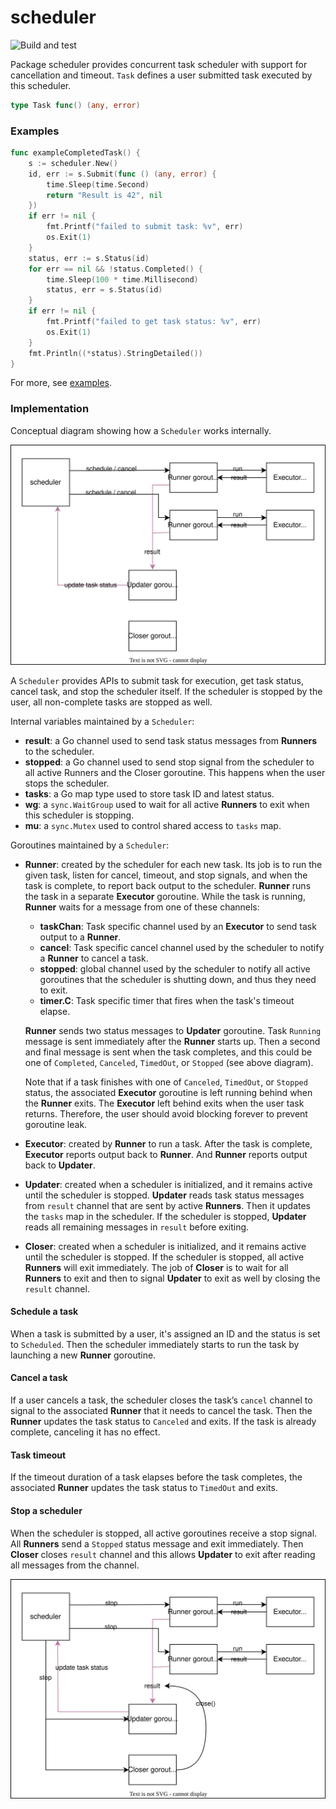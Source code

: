 # scheduler

![Build and test](https://github.com/danze/scheduler/actions/workflows/go.yml/badge.svg?branch=main)

Package scheduler provides concurrent task scheduler with support for
cancellation and timeout. `Task` defines a user submitted task
executed by this scheduler.

```go
type Task func() (any, error)
```

### Examples

```go
func exampleCompletedTask() {
	s := scheduler.New()
	id, err := s.Submit(func () (any, error) {
		time.Sleep(time.Second)
		return "Result is 42", nil
	})
	if err != nil {
		fmt.Printf("failed to submit task: %v", err)
		os.Exit(1)
	}
	status, err := s.Status(id)
	for err == nil && !status.Completed() {
		time.Sleep(100 * time.Millisecond)
		status, err = s.Status(id)
	}
	if err != nil {
		fmt.Printf("failed to get task status: %v", err)
		os.Exit(1)
	}
	fmt.Println((*status).StringDetailed())
}
```

For more, see [examples](doc/examples/main.go).

### Implementation

Conceptual diagram showing how a `Scheduler` works internally.

![](doc/diagram1.svg)

A `Scheduler` provides APIs to submit task for execution, get task
status, cancel task, and stop the scheduler itself. If the scheduler
is stopped by the user, all non-complete tasks are stopped as well.

Internal variables maintained by a `Scheduler`:

- **result**: a Go channel used to send task status messages from
  **Runners** to the scheduler.
- **stopped**: a Go channel used to send stop signal from the scheduler
  to all active Runners and the Closer goroutine. This happens when
  the user stops the scheduler.
- **tasks**: a Go map type used to store task ID and latest status.
- **wg**: a `sync.WaitGroup` used to wait for all active **Runners**
  to exit when this scheduler is stopping.
- **mu**: a `sync.Mutex` used to control shared access to `tasks` map.

Goroutines maintained by a `Scheduler`:

- **Runner**: created by the scheduler for each new task. Its job is
  to run the given task, listen for cancel, timeout, and stop signals,
  and when the task is complete, to report back output to
  the scheduler. **Runner** runs the task in a separate **Executor**
  goroutine. While the task is running, **Runner** waits for a message
  from one of these channels:
    - **taskChan**: Task specific channel used by an **Executor** to send
      task output to a **Runner**.
    - **cancel**: Task specific cancel channel used by the scheduler to
      notify a **Runner** to cancel a task.
    - **stopped**: global channel used by the scheduler to notify all
      active goroutines that the scheduler is shutting down, and thus
      they need to exit.
    - **timer.C**: Task specific timer that fires when the task's
      timeout elapse.

  **Runner** sends two status messages to **Updater** goroutine.
  Task `Running` message is sent immediately after the **Runner**
  starts up. Then a second and final message is sent when the
  task completes, and this could be one of `Completed`,
  `Canceled`, `TimedOut`, or `Stopped` (see above diagram).

  Note that if a task finishes with one of `Canceled`, `TimedOut`, or
  `Stopped` status, the associated **Executor** goroutine is left running
  behind when the **Runner** exits. The **Executor** left behind exits
  when the user task returns. Therefore, the user
  should avoid blocking forever to prevent goroutine leak.

- **Executor**: created by **Runner** to run a task. After the task is
  complete, **Executor** reports output back to **Runner**. And
  **Runner** reports output back to **Updater**.
- **Updater**: created when a scheduler is initialized, and it remains
  active until the scheduler is stopped. **Updater** reads task status
  messages from `result` channel that are sent by active **Runners**.
  Then it updates the `tasks` map in the scheduler. If the scheduler
  is stopped, **Updater** reads all remaining messages in `result`
  before exiting.
- **Closer**: created when a scheduler is initialized, and it remains
  active until the scheduler is stopped. If the scheduler is stopped,
  all active **Runners** will exit immediately. The job of **Closer** is
  to wait for all **Runners** to exit and then to signal **Updater** to
  exit as well by closing the `result` channel.

#### Schedule a task

When a task is submitted by a user, it's assigned an ID and the status
is set to `Scheduled`. Then the scheduler immediately starts to run the
task by launching a new **Runner** goroutine.

#### Cancel a task

If a user cancels a task, the scheduler closes the task’s `cancel`
channel to signal to the associated **Runner** that it needs to cancel the task.
Then the **Runner** updates the task status to `Canceled` and exits. If the task
is already complete, canceling it has no effect.

#### Task timeout

If the timeout duration of a task elapses before the task completes,
the associated **Runner** updates the task status to `TimedOut` and exits.

#### Stop a scheduler

When the scheduler is stopped, all active goroutines receive a stop signal.
All **Runners** send a `Stopped` status message and exit immediately. Then
**Closer** closes `result` channel and this allows **Updater** to exit
after reading all messages from the channel.

![](doc/diagram2.svg)

